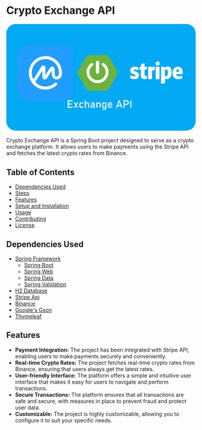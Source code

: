 # Crypto Exchange API
<img src="image/exchange-api.jpg" alt="image" style="border-radius: 25px;" />

Crypto Exchange API is a Spring Boot project designed to serve as a crypto exchange platform. It allows users to make payments using the Stripe API and fetches the latest crypto rates from Binance.

## Table of Contents

- [Dependencies Used](#dependencies-used)
- [Steps](https://github.com/Eukolos/crypto-exchange/blob/master/STEPS.md)
- [Features](#features)
- [Setup and Installation](#setup-and-installation)
- [Usage](#usage)
- [Contributing](#contributing)
- [License](#license)

## Dependencies Used
- [Spring Framework](https://docs.spring.io/spring-framework/docs/current/reference/html/)
  - [Spring Boot](https://spring.io/projects/spring-boot)
  - [Spring Web](https://docs.spring.io/spring-framework/docs/3.2.x/spring-framework-reference/html/mvc.html)
  - [Spring Data](https://spring.io/projects/spring-data-jpa)
  - [Spring Validation](https://docs.spring.io/spring-framework/docs/4.1.x/spring-framework-reference/html/validation.html)
- [H2 Database](https://www.h2database.com/html/main.html)
- [Stripe Api](https://stripe.com/docs)
- [Binance](https://www.binance.com/en/binance-api)
- [Google's Gson](https://sites.google.com/site/gson/gson-user-guide)
- [Thymeleaf](https://www.thymeleaf.org/documentation.html)


## Features

 - **Payment Integration:** The project has been integrated with Stripe API, enabling users to make payments securely and conveniently.
 - **Real-time Crypto Rates:** The project fetches real-time crypto rates from Binance, ensuring that users always get the latest rates.
 - **User-friendly Interface:** The platform offers a simple and intuitive user interface that makes it easy for users to navigate and perform transactions.
 - **Secure Transactions:** The platform ensures that all transactions are safe and secure, with measures in place to prevent fraud and protect user data.
 - **Customizable:** The project is highly customizable, allowing you to configure it to suit your specific needs.

